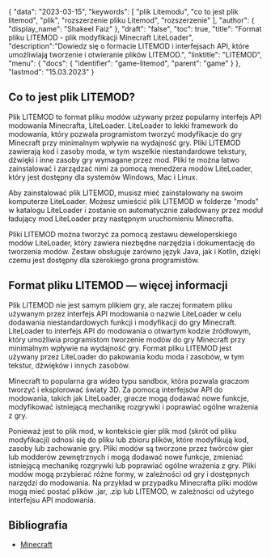 {
"data": "2023-03-15",
  "keywords": [
"plik Litemodu",
"co to jest plik litemod",
"plik",
"rozszerzenie pliku Litemod",
"rozszerzenie"
],
  "author": {
"display_name": "Shakeel Faiz"
},
"draft": "false",
"toc": true,
"title": "Format pliku LITEMOD - plik modyfikacji Minecraft LiteLoader",
  "description":"Dowiedz się o formacie LITEMOD i interfejsach API, które umożliwiają tworzenie i otwieranie plików LITEMOD.",
  "linktitle": "LITEMOD",
  "menu": {
    "docs": {
      "identifier": "game-litemod",
      "parent": "game"
}
},
"lastmod": "15.03.2023"
}

## Co to jest plik LITEMOD?

Plik LITEMOD to format pliku modów używany przez popularny interfejs API modowania Minecrafta, LiteLoader. LiteLoader to lekki framework do modowania, który pozwala programistom tworzyć modyfikacje do gry Minecraft przy minimalnym wpływie na wydajność gry. Pliki LITEMOD zawierają kod i zasoby moda, w tym wszelkie niestandardowe tekstury, dźwięki i inne zasoby gry wymagane przez mod. Pliki te można łatwo zainstalować i zarządzać nimi za pomocą menedżera modów LiteLoader, który jest dostępny dla systemów Windows, Mac i Linux.

Aby zainstalować plik LITEMOD, musisz mieć zainstalowany na swoim komputerze LiteLoader. Możesz umieścić plik LITEMOD w folderze "mods" w katalogu LiteLoader i zostanie on automatycznie załadowany przez moduł ładujący mod LiteLoader przy następnym uruchomieniu Minecrafta.

Pliki LITEMOD można tworzyć za pomocą zestawu deweloperskiego modów LiteLoader, który zawiera niezbędne narzędzia i dokumentację do tworzenia modów. Zestaw obsługuje zarówno język Java, jak i Kotlin, dzięki czemu jest dostępny dla szerokiego grona programistów.

## Format pliku LITEMOD — więcej informacji

Plik LITEMOD nie jest samym plikiem gry, ale raczej formatem pliku używanym przez interfejs API modowania o nazwie LiteLoader w celu dodawania niestandardowych funkcji i modyfikacji do gry Minecraft. LiteLoader to interfejs API do modowania o otwartym kodzie źródłowym, który umożliwia programistom tworzenie modów do gry Minecraft przy minimalnym wpływie na wydajność gry. Format pliku LITEMOD jest używany przez LiteLoader do pakowania kodu moda i zasobów, w tym tekstur, dźwięków i innych zasobów.

Minecraft to popularna gra wideo typu sandbox, która pozwala graczom tworzyć i eksplorować światy 3D. Za pomocą interfejsów API do modowania, takich jak LiteLoader, gracze mogą dodawać nowe funkcje, modyfikować istniejącą mechanikę rozgrywki i poprawiać ogólne wrażenia z gry.

Ponieważ jest to plik mod, w kontekście gier plik mod (skrót od pliku modyfikacji) odnosi się do pliku lub zbioru plików, które modyfikują kod, zasoby lub zachowanie gry. Pliki modów są tworzone przez twórców gier lub modderów zewnętrznych i mogą dodawać nowe funkcje, zmieniać istniejącą mechanikę rozgrywki lub poprawiać ogólne wrażenia z gry. Pliki modów mogą przybierać różne formy, w zależności od gry i dostępnych narzędzi do modowania. Na przykład w przypadku Minecrafta pliki modów mogą mieć postać plików .jar, .zip lub LITEMOD, w zależności od użytego interfejsu API modowania.

## Bibliografia
* [Minecraft](https://en.wikipedia.org/wiki/Minecraft)

